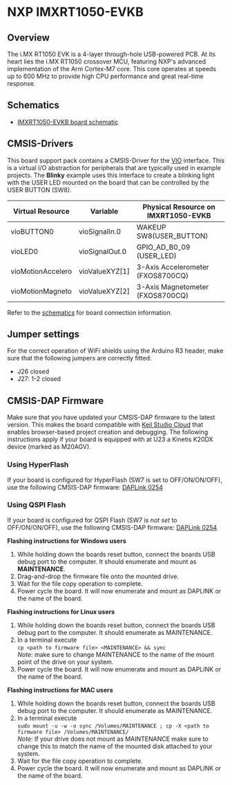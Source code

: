 # NXP IMXRT1050-EVKB

## Overview

The i.MX RT1050 EVK is a 4-layer through-hole USB-powered PCB. At its heart lies the i.MX RT1050 crossover MCU, featuring NXP's advanced implementation of the Arm Cortex-M7 core. This core operates at speeds up to 600 MHz to provide high CPU performance and great real-time response.

## Schematics

- [IMXRT1050-EVKB board schematic](./SPF-30168_B1.pdf)

## CMSIS-Drivers

This board support pack contains a CMSIS-Driver for the [VIO](https://arm-software.github.io/CMSIS_5/develop/Driver/html/group__vio__interface__gr.html) interface. This is a virtual I/O abstraction for peripherals that are typically used in example projects. The **Blinky** example uses this interface to create a blinking light with the USER LED mounted on the board that can be controlled by the USER BUTTON (SW8).

| Virtual Resource  | Variable       | Physical Resource on IMXRT1050-EVKB |
|-------------------|----------------|-------------------------------------|
| vioBUTTON0        | vioSignalIn.0  | WAKEUP SW8(USER_BUTTON)             |
| vioLED0           | vioSignalOut.0 | GPIO_AD_B0_09 (USER_LED)            |
| vioMotionAccelero | vioValueXYZ[1] | 3-Axis Accelerometer (FXOS8700CQ)   |
| vioMotionMagneto  | vioValueXYZ[2] | 3-Axis Magnetometer (FXOS8700CQ)    |

Refer to the [schematics](#schematics) for board connection information.

## Jumper settings

For the correct operation of WiFi shields using the Arduino R3 header, make sure that the following jumpers are correctly fitted:
- J26 closed
- J27: 1-2 closed

## CMSIS-DAP Firmware

Make sure that you have updated your CMSIS-DAP firmware to the latest version. This makes the board compatible with [Keil Studio Cloud](https://keil.arm.com) that enables browser-based project creation and debugging. The following instructions apply if your board is equipped with at U23 a Kinetis K20DX device (marked as M20AGV).

### Using HyperFlash

If your board is configured for HyperFlash (SW7 is set to OFF/ON/ON/OFF), use the following CMSIS-DAP firmware: [DAPLink 0254](./0254_k20dx_mimxrt1050_evk_hyper_0x8000.bin)

### Using QSPI Flash

If your board is configured for QSPI Flash (SW7 is *not set* to OFF/ON/ON/OFF), use the following CMSIS-DAP firmware: [DAPLink 0254](./0254_k20dx_mimxrt1050_evk_qspi_0x8000.bin)

**Flashing instructions for Windows users**

1. While holding down the boards reset button, connect the boards USB debug port to the computer. It should enumerate and mount as **MAINTENANCE**.
1. Drag-and-drop the firmware file onto the mounted drive.
1. Wait for the file copy operation to complete.
1. Power cycle the board. It will now enumerate and mount as DAPLINK or the name of the board.

**Flashing instructions for Linux users**

1. While holding down the boards reset button, connect the boards USB debug port to the computer. It should enumerate as MAINTENANCE.
1. In a terminal execute  
   `cp <path to firmware file> <MAINTENANCE> && sync`  
   *Note*: make sure to change MAINTENANCE to the name of the mount point of the drive on your system.
1. Power cycle the board. It will now enumerate and mount as DAPLINK or the name of the board.

**Flashing instructions for MAC users**

1. While holding down the boards reset button, connect the boards USB debug port to the computer. It should enumerate as MAINTENANCE.
1. In a terminal execute  
   `sudo mount -u -w -o sync /Volumes/MAINTENANCE ; cp -X <path to firmware file> /Volumes/MAINTENANCE/`  
   *Note*: If your drive does not mount as MAINTENANCE make sure to change this to match the name of the mounted disk attached to your system.
1. Wait for the file copy operation to complete.
1. Power cycle the board. It will now enumerate and mount as DAPLINK or the name of the board.